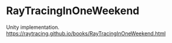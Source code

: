# RayTracingInOneWeekend
Unity implementation. https://raytracing.github.io/books/RayTracingInOneWeekend.html
